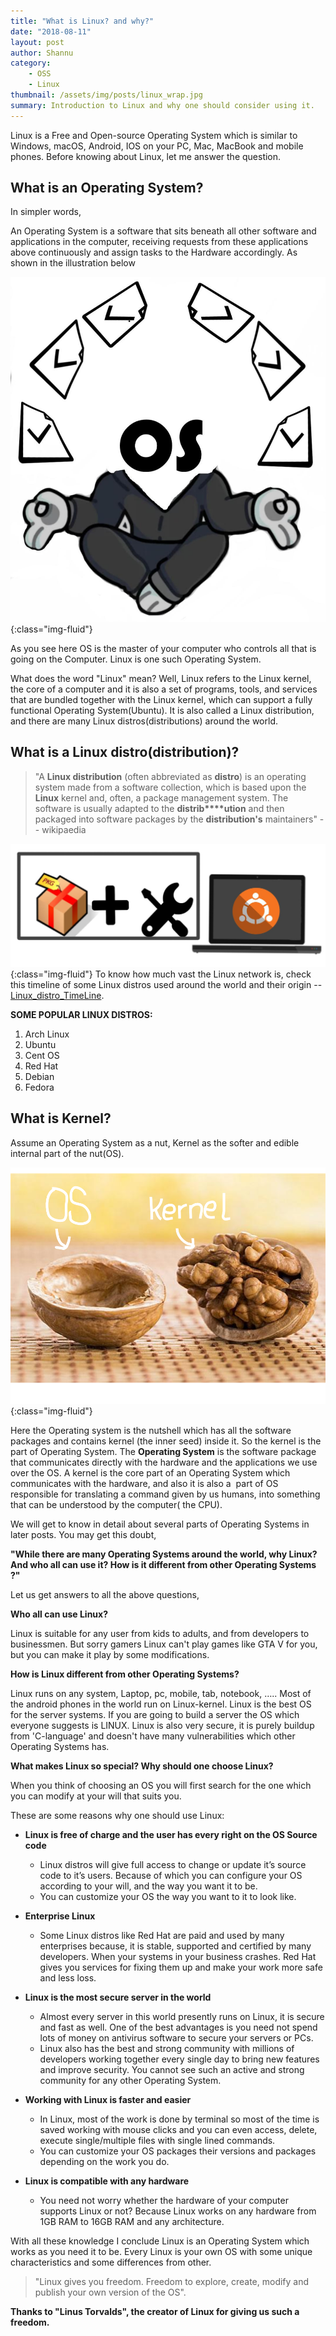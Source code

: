 ```yaml
---
title: "What is Linux? and why?"
date: "2018-08-11"
layout: post
author: Shannu
category: 
    - OSS
    - Linux
thumbnail: /assets/img/posts/linux_wrap.jpg
summary: Introduction to Linux and why one should consider using it.
---
```


Linux is a Free and Open-source Operating System which is similar to Windows, macOS, Android, IOS on your PC, Mac, MacBook and mobile phones. Before knowing about Linux, let me answer the question.

## What is an Operating System?

In simpler words,

An Operating System is a software that sits beneath all other software and applications in the computer, receiving requests from these applications above continuously and assign tasks to the Hardware accordingly. As shown in the illustration below

![](/assets/img/posts/os_cartoon.jpg){:class="img-fluid"}

As you see here OS is the master of your computer who controls all that is going on the Computer. Linux is one such Operating System.

What does the word "Linux" mean? Well, Linux refers to the Linux kernel, the core of a computer and it is also a set of programs, tools, and services that are bundled together with the Linux kernel, which can support a fully functional Operating System(Ubuntu). It is also called a Linux distribution, and there are many Linux distros(distributions) around the world.

## What is a Linux distro(distribution)?

> "A **Linux distribution** (often abbreviated as **distro**) is an operating system made from a software collection, which is based upon the **Linux** kernel and, often, a package management system. The software is usually adapted to the **distrib****ution** and then packaged into software packages by the **distribution's** maintainers" -- wikipaedia

![package.jpg](/assets/img/posts/package-e1534021057100.jpg){:class="img-fluid"} To know how much vast the Linux network is, check this timeline of some Linux distros used around the world and their origin -- [Linux\_distro\_TimeLine](https://en.wikipedia.org/wiki/Linux_distribution#/media/File:Linux_Distribution_Timeline.svg).

**SOME POPULAR LINUX DISTROS:**

1. Arch Linux
2. Ubuntu
3. Cent OS
4. Red Hat
5. Debian
6. Fedora

## What is Kernel?

Assume an Operating System as a nut, Kernel as the softer and edible internal part of the nut(OS).

![Untitled drawing.png](/assets/img/posts/untitled-drawing.png){:class="img-fluid"}

Here the Operating system is the nutshell which has all the software packages and contains kernel (the inner seed) inside it. So the kernel is the part of Operating System. The **Operating System** is the software package that communicates directly with the hardware and the applications we use over the OS. A kernel is the core part of an Operating System which communicates with the hardware, and also it is also a  part of OS responsible for translating a command given by us humans, into something that can be understood by the computer( the CPU).

We will get to know in detail about several parts of Operating Systems in later posts. You may get this doubt,

**"While there are many Operating Systems around the world, why Linux? And who all can use it? How is it different from other Operating Systems ?"**

Let us get answers to all the above questions,

**Who all can use Linux?**

Linux is suitable for any user from kids to adults, and from developers to businessmen. But sorry gamers Linux can't play games like GTA V for you, but you can make it play by some modifications.

**How is Linux different from other Operating Systems?**

Linux runs on any system, Laptop, pc, mobile, tab, notebook, ….. Most of the android phones in the world run on Linux-kernel. Linux is the best OS for the server systems. If you are going to build a server the OS which everyone suggests is LINUX. Linux is also very secure, it is purely buildup from 'C-language' and doesn't have many vulnerabilities which other Operating Systems has.

**What makes Linux so special? Why should one choose Linux?**

When you think of choosing an OS you will first search for the one which you can modify at your will that suits you.

These are some reasons why one should use Linux:

- **Linux is free of charge and the user has every right on the OS Source code**

	- Linux distros will give full access to change or update it’s source code to it’s users. Because of which you can configure your OS according to your will, and the way you want it to be.
	- You can customize your OS the way you want to it to look like.
- **Enterprise Linux**
    - Some Linux distros like Red Hat are paid and used by many enterprises because, it is stable, supported and certified by many developers. When your systems in your business crashes. Red Hat gives you services for fixing them up and make your work more safe and less loss.

- **Linux is the most secure server in the world**

	- Almost every server in this world presently runs on Linux, it is secure and fast as well. One of the best advantages is you need not spend lots of money on antivirus software to secure your servers or PCs.
	- Linux also has the best and strong community with millions of developers working together every single day to bring new features and improve security. You cannot see such an active and strong community for any other Operating System.

- **Working with Linux is faster and easier**

	- In Linux, most of the work is done by terminal so most of the time is saved working with mouse clicks and you can even access, delete, execute single/multiple files with single lined commands.
	- You can customize your OS packages their versions and packages depending on the work you do.

- **Linux is compatible with any hardware**

	- You need not worry whether the hardware of your computer supports Linux or not? Because Linux works on any hardware from 1GB RAM to 16GB RAM and any architecture.

With all these knowledge I conclude Linux is an Operating System which works as you need it to be. Every Linux is your own OS with some unique characteristics and some differences from other.

> "Linux gives you freedom. Freedom to explore, create, modify and publish your own version of the OS".

**Thanks to "Linus Torvalds", the creator of Linux for giving us such a freedom.**
